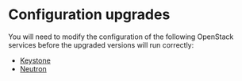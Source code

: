 # Configuration upgrades

You will need to modify the configuration of the following OpenStack
services before the upgraded versions will run correctly:

- [Keystone](config-keystone.html)
- [Neutron](config-neutron.html)

